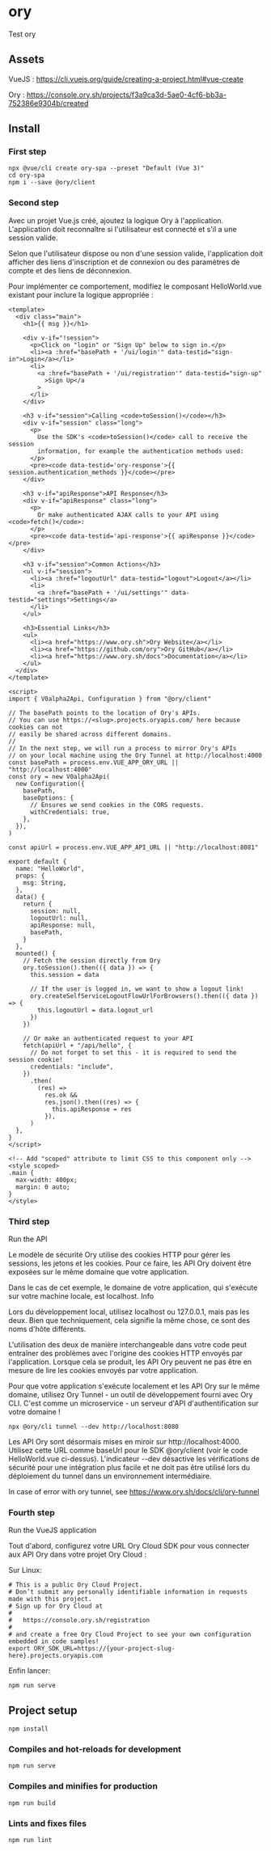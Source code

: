 # ory
Test ory

## Assets
 VueJS : https://cli.vuejs.org/guide/creating-a-project.html#vue-create

 Ory :  https://console.ory.sh/projects/f3a9ca3d-5ae0-4cf6-bb3a-752386e9304b/created

## Install
### First step

```
npx @vue/cli create ory-spa --preset "Default (Vue 3)"
cd ory-spa
npm i --save @ory/client
```

### Second step

Avec un projet Vue.js créé, ajoutez la logique Ory à l'application. L'application doit reconnaître si l'utilisateur est connecté et s'il a une session valide.

Selon que l'utilisateur dispose ou non d'une session valide, l'application doit afficher des liens d'inscription et de connexion ou des paramètres de compte et des liens de déconnexion.

Pour implémenter ce comportement, modifiez le composant HelloWorld.vue existant pour inclure la logique appropriée :


```
<template>
  <div class="main">
    <h1>{{ msg }}</h1>

    <div v-if="!session">
      <p>Click on "login" or "Sign Up" below to sign in.</p>
      <li><a :href="basePath + '/ui/login'" data-testid="sign-in">Login</a></li>
      <li>
        <a :href="basePath + '/ui/registration'" data-testid="sign-up"
          >Sign Up</a
        >
      </li>
    </div>

    <h3 v-if="session">Calling <code>toSession()</code></h3>
    <div v-if="session" class="long">
      <p>
        Use the SDK's <code>toSession()</code> call to receive the session
        information, for example the authentication methods used:
      </p>
      <pre><code data-testid='ory-response'>{{ session.authentication_methods }}</code></pre>
    </div>

    <h3 v-if="apiResponse">API Response</h3>
    <div v-if="apiResponse" class="long">
      <p>
        Or make authenticated AJAX calls to your API using <code>fetch()</code>:
      </p>
      <pre><code data-testid='api-response'>{{ apiResponse }}</code></pre>
    </div>

    <h3 v-if="session">Common Actions</h3>
    <ul v-if="session">
      <li><a :href="logoutUrl" data-testid="logout">Logout</a></li>
      <li>
        <a :href="basePath + '/ui/settings'" data-testid="settings">Settings</a>
      </li>
    </ul>

    <h3>Essential Links</h3>
    <ul>
      <li><a href="https://www.ory.sh">Ory Website</a></li>
      <li><a href="https://github.com/ory">Ory GitHub</a></li>
      <li><a href="https://www.ory.sh/docs">Documentation</a></li>
    </ul>
  </div>
</template>

<script>
import { V0alpha2Api, Configuration } from "@ory/client"

// The basePath points to the location of Ory's APIs.
// You can use https://<slug>.projects.oryapis.com/ here because cookies can not
// easily be shared across different domains.
//
// In the next step, we will run a process to mirror Ory's APIs
// on your local machine using the Ory Tunnel at http://localhost:4000
const basePath = process.env.VUE_APP_ORY_URL || "http://localhost:4000"
const ory = new V0alpha2Api(
  new Configuration({
    basePath,
    baseOptions: {
      // Ensures we send cookies in the CORS requests.
      withCredentials: true,
    },
  }),
)

const apiUrl = process.env.VUE_APP_API_URL || "http://localhost:8081"

export default {
  name: "HelloWorld",
  props: {
    msg: String,
  },
  data() {
    return {
      session: null,
      logoutUrl: null,
      apiResponse: null,
      basePath,
    }
  },
  mounted() {
    // Fetch the session directly from Ory
    ory.toSession().then(({ data }) => {
      this.session = data

      // If the user is logged in, we want to show a logout link!
      ory.createSelfServiceLogoutFlowUrlForBrowsers().then(({ data }) => {
        this.logoutUrl = data.logout_url
      })
    })

    // Or make an authenticated request to your API
    fetch(apiUrl + "/api/hello", {
      // Do not forget to set this - it is required to send the session cookie!
      credentials: "include",
    })
      .then(
        (res) =>
          res.ok &&
          res.json().then((res) => {
            this.apiResponse = res
          }),
      )
  },
}
</script>

<!-- Add "scoped" attribute to limit CSS to this component only -->
<style scoped>
.main {
  max-width: 400px;
  margin: 0 auto;
}
</style>
```

### Third step

Run the API

Le modèle de sécurité Ory utilise des cookies HTTP pour gérer les sessions, les jetons et les cookies. Pour ce faire, les API Ory doivent être exposées sur le même domaine que votre application.

Dans le cas de cet exemple, le domaine de votre application, qui s'exécute sur votre machine locale, est localhost.
Info

Lors du développement local, utilisez localhost ou 127.0.0.1, mais pas les deux. Bien que techniquement, cela signifie la même chose, ce sont des noms d'hôte différents.

L'utilisation des deux de manière interchangeable dans votre code peut entraîner des problèmes avec l'origine des cookies HTTP envoyés par l'application. Lorsque cela se produit, les API Ory peuvent ne pas être en mesure de lire les cookies envoyés par votre application.

Pour que votre application s'exécute localement et les API Ory sur le même domaine, utilisez Ory Tunnel - un outil de développement fourni avec Ory CLI. C'est comme un microservice - un serveur d'API d'authentification sur votre domaine !

```
npx @ory/cli tunnel --dev http://localhost:8080

```

Les API Ory sont désormais mises en miroir sur http://localhost:4000. Utilisez cette URL comme baseUrl pour le SDK @ory/client (voir le code HelloWorld.vue ci-dessus). L'indicateur --dev désactive les vérifications de sécurité pour une intégration plus facile et ne doit pas être utilisé lors du déploiement du tunnel dans un environnement intermédiaire.

In case of error with ory tunnel, see https://www.ory.sh/docs/cli/ory-tunnel

### Fourth step

Run the VueJS application

Tout d'abord, configurez votre URL Ory Cloud SDK pour vous connecter aux API Ory dans votre projet Ory Cloud :

Sur Linux:

```
# This is a public Ory Cloud Project.
# Don’t submit any personally identifiable information in requests made with this project.
# Sign up for Ory Cloud at
#
#   https://console.ory.sh/registration
#
# and create a free Ory Cloud Project to see your own configuration embedded in code samples!
export ORY_SDK_URL=https://{your-project-slug-here}.projects.oryapis.com
```

Enfin lancer:

```
npm run serve
```

## Project setup
```
npm install
```

### Compiles and hot-reloads for development
```
npm run serve
```

### Compiles and minifies for production
```
npm run build
```

### Lints and fixes files
```
npm run lint
```